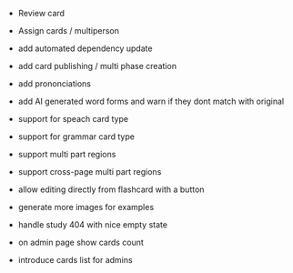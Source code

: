 - Review card
- Assign cards / multiperson

- add automated dependency update

- add card publishing / multi phase creation
- add prononciations
- add AI generated word forms and warn if they dont match with original
- support for speach card type
- support for grammar card type
- support multi part regions
- support cross-page multi part regions
- allow editing directly from flashcard with a button
- generate more images for examples
- handle study 404 with nice empty state
- on admin page show cards count
- introduce cards list for admins
